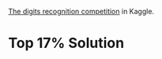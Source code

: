 [The digits recognition competition](https://www.kaggle.com/c/digit-recognizer/overview) in Kaggle.
# Top 17% Solution

